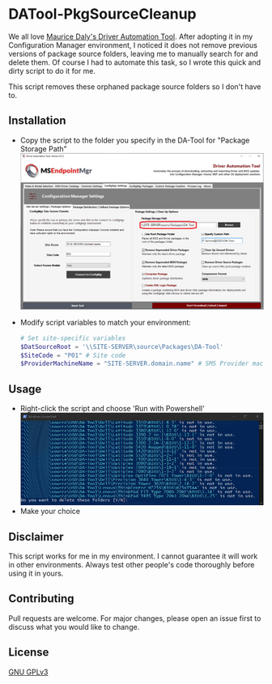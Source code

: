 # DATool-PkgSourceCleanup

We all love [Maurice Daly's Driver Automation Tool](https://github.com/maurice-daly/DriverAutomationTool). After adopting it in my Configuration Manager environment, I noticed it does not remove previous versions of package source folders, leaving me to manually search for and delete them. Of course I had to automate this task, so I wrote this quick and dirty script to do it for me.

This script removes these orphaned package source folders so I don't have to.

## Installation

* Copy the script to the folder you specify in the DA-Tool for "Package Storage Path"
  ![Screenshot01](https://github.com/dp250f/Documentation/blob/main/DATool-PkgSourceCleanup/DATool-PkgSourceCleanup01.PNG?raw=true)

* Modify script variables to match your environment:
  ```powershell
  # Set site-specific variables
  $DatSourceRoot = '\\SITE-SERVER\source\Packages\DA-Tool'
  $SiteCode = "P01" # Site code 
  $ProviderMachineName = "SITE-SERVER.domain.name" # SMS Provider machine name
  ```

## Usage

* Right-click the script and choose 'Run with Powershell'
  ![Screenshot02](https://github.com/dp250f/Documentation/blob/main/DATool-PkgSourceCleanup/DATool-PkgSourceCleanup02.PNG?raw=true)
* Make your choice

## Disclaimer
This script works for me in my environment. I cannot guarantee it will work in other environments. Always test other people's code thoroughly before using it in yours.

## Contributing
Pull requests are welcome. For major changes, please open an issue first to discuss what you would like to change.

## License
[GNU GPLv3](https://choosealicense.com/licenses/gpl-3.0/)